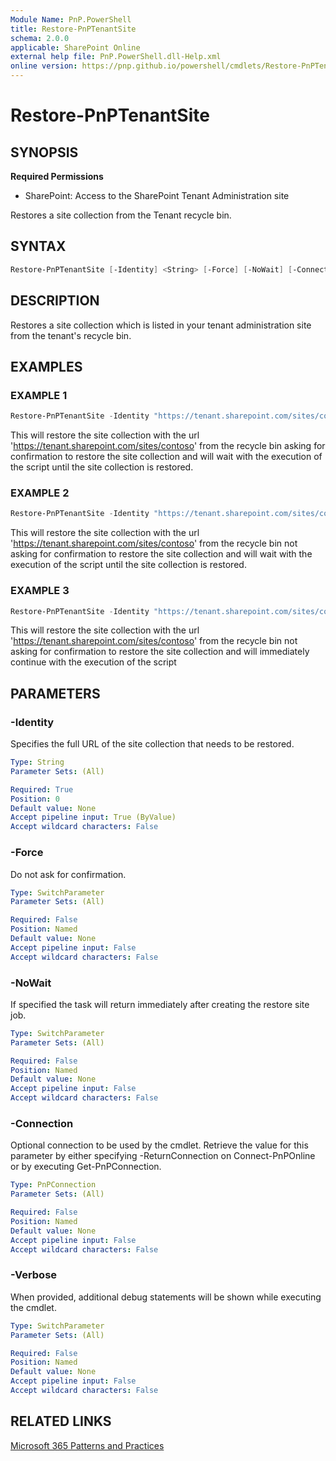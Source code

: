 ```yaml
---
Module Name: PnP.PowerShell
title: Restore-PnPTenantSite
schema: 2.0.0
applicable: SharePoint Online
external help file: PnP.PowerShell.dll-Help.xml
online version: https://pnp.github.io/powershell/cmdlets/Restore-PnPTenantSite.html
---
```

 
# Restore-PnPTenantSite

## SYNOPSIS

**Required Permissions**

* SharePoint: Access to the SharePoint Tenant Administration site

Restores a site collection from the Tenant recycle bin.

## SYNTAX

```powershell
Restore-PnPTenantSite [-Identity] <String> [-Force] [-NoWait] [-Connection <PnPConnection>] [-Verbose]
```

## DESCRIPTION
Restores a site collection which is listed in your tenant administration site from the tenant's recycle bin.

## EXAMPLES

### EXAMPLE 1
```powershell
Restore-PnPTenantSite -Identity "https://tenant.sharepoint.com/sites/contoso"
```

This will restore the site collection with the url 'https://tenant.sharepoint.com/sites/contoso' from the recycle bin asking for confirmation to restore the site collection and will wait with the execution of the script until the site collection is restored.

### EXAMPLE 2
```powershell
Restore-PnPTenantSite -Identity "https://tenant.sharepoint.com/sites/contoso" -Force
```

This will restore the site collection with the url 'https://tenant.sharepoint.com/sites/contoso' from the recycle bin not asking for confirmation to restore the site collection and will wait with the execution of the script until the site collection is restored.

### EXAMPLE 3
```powershell
Restore-PnPTenantSite -Identity "https://tenant.sharepoint.com/sites/contoso" -Force -NoWait
```

This will restore the site collection with the url 'https://tenant.sharepoint.com/sites/contoso' from the recycle bin not asking for confirmation to restore the site collection and will immediately continue with the execution of the script

## PARAMETERS

### -Identity
Specifies the full URL of the site collection that needs to be restored.

```yaml
Type: String
Parameter Sets: (All)

Required: True
Position: 0
Default value: None
Accept pipeline input: True (ByValue)
Accept wildcard characters: False
```

### -Force
Do not ask for confirmation.

```yaml
Type: SwitchParameter
Parameter Sets: (All)

Required: False
Position: Named
Default value: None
Accept pipeline input: False
Accept wildcard characters: False
```

### -NoWait
If specified the task will return immediately after creating the restore site job.

```yaml
Type: SwitchParameter
Parameter Sets: (All)

Required: False
Position: Named
Default value: None
Accept pipeline input: False
Accept wildcard characters: False
```

### -Connection
Optional connection to be used by the cmdlet. Retrieve the value for this parameter by either specifying -ReturnConnection on Connect-PnPOnline or by executing Get-PnPConnection.

```yaml
Type: PnPConnection
Parameter Sets: (All)

Required: False
Position: Named
Default value: None
Accept pipeline input: False
Accept wildcard characters: False
```

### -Verbose
When provided, additional debug statements will be shown while executing the cmdlet.

```yaml
Type: SwitchParameter
Parameter Sets: (All)

Required: False
Position: Named
Default value: None
Accept pipeline input: False
Accept wildcard characters: False
```

## RELATED LINKS

[Microsoft 365 Patterns and Practices](https://aka.ms/m365pnp)